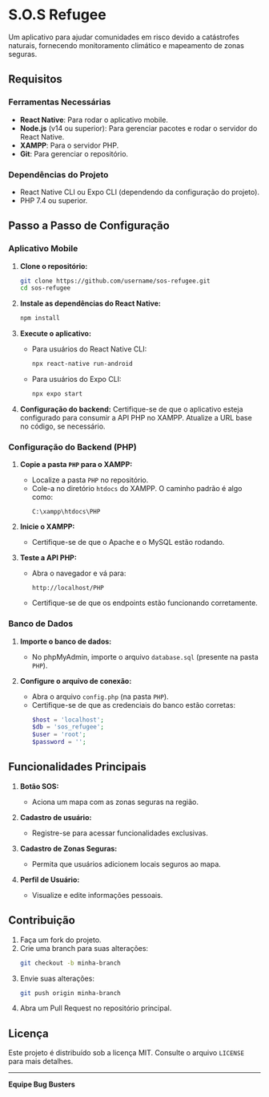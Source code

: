 # S.O.S Refugee

Um aplicativo para ajudar comunidades em risco devido a catástrofes naturais, fornecendo monitoramento climático e mapeamento de zonas seguras.

## Requisitos

### Ferramentas Necessárias

- **React Native**: Para rodar o aplicativo mobile.
- **Node.js** (v14 ou superior): Para gerenciar pacotes e rodar o servidor do React Native.
- **XAMPP**: Para o servidor PHP.
- **Git**: Para gerenciar o repositório.

### Dependências do Projeto

- React Native CLI ou Expo CLI (dependendo da configuração do projeto).
- PHP 7.4 ou superior.

## Passo a Passo de Configuração

### Aplicativo Mobile

1. **Clone o repositório:**
   ```bash
   git clone https://github.com/username/sos-refugee.git
   cd sos-refugee
   ```

2. **Instale as dependências do React Native:**
   ```bash
   npm install
   ```

3. **Execute o aplicativo:**
   - Para usuários do React Native CLI:
     ```bash
     npx react-native run-android
     ```
   - Para usuários do Expo CLI:
     ```bash
     npx expo start
     ```

4. **Configuração do backend:** Certifique-se de que o aplicativo esteja configurado para consumir a API PHP no XAMPP. Atualize a URL base no código, se necessário.

### Configuração do Backend (PHP)

1. **Copie a pasta `PHP` para o XAMPP:**
   - Localize a pasta `PHP` no repositório.
   - Cole-a no diretório `htdocs` do XAMPP. O caminho padrão é algo como:
     ```
     C:\xampp\htdocs\PHP
     ```

2. **Inicie o XAMPP:**
   - Certifique-se de que o Apache e o MySQL estão rodando.

3. **Teste a API PHP:**
   - Abra o navegador e vá para:
     ```
     http://localhost/PHP
     ```
   - Certifique-se de que os endpoints estão funcionando corretamente.

### Banco de Dados

1. **Importe o banco de dados:**
   - No phpMyAdmin, importe o arquivo `database.sql` (presente na pasta `PHP`).

2. **Configure o arquivo de conexão:**
   - Abra o arquivo `config.php` (na pasta `PHP`).
   - Certifique-se de que as credenciais do banco estão corretas:
     ```php
     $host = 'localhost';
     $db = 'sos_refugee';
     $user = 'root';
     $password = '';
     ```

## Funcionalidades Principais

1. **Botão SOS:**
   - Aciona um mapa com as zonas seguras na região.

2. **Cadastro de usuário:**
   - Registre-se para acessar funcionalidades exclusivas.

3. **Cadastro de Zonas Seguras:**
   - Permita que usuários adicionem locais seguros ao mapa.

4. **Perfil de Usuário:**
   - Visualize e edite informações pessoais.

## Contribuição

1. Faça um fork do projeto.
2. Crie uma branch para suas alterações:
   ```bash
   git checkout -b minha-branch
   ```
3. Envie suas alterações:
   ```bash
   git push origin minha-branch
   ```
4. Abra um Pull Request no repositório principal.

## Licença

Este projeto é distribuído sob a licença MIT. Consulte o arquivo `LICENSE` para mais detalhes.

---

**Equipe Bug Busters**
